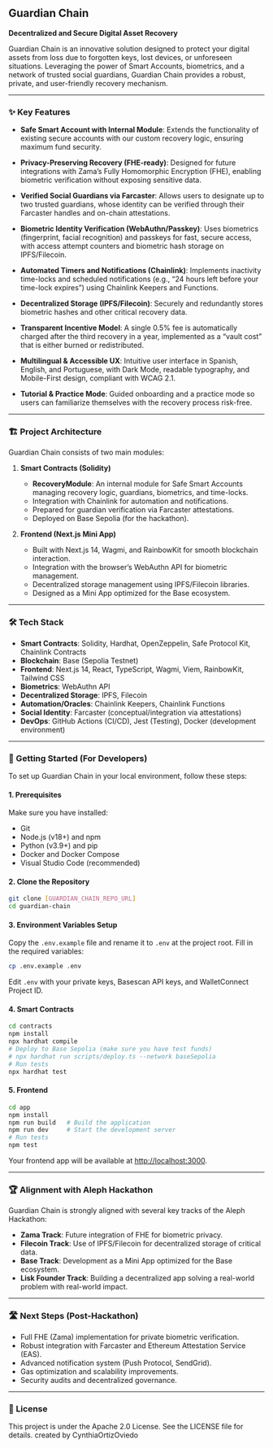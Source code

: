 ## Guardian Chain

**Decentralized and Secure Digital Asset Recovery**

Guardian Chain is an innovative solution designed to protect your digital assets from loss due to forgotten keys, lost devices, or unforeseen situations. Leveraging the power of Smart Accounts, biometrics, and a network of trusted social guardians, Guardian Chain provides a robust, private, and user-friendly recovery mechanism.

---

### ✨ Key Features

* **Safe Smart Account with Internal Module**: Extends the functionality of existing secure accounts with our custom recovery logic, ensuring maximum fund security.

* **Privacy-Preserving Recovery (FHE-ready)**: Designed for future integrations with Zama’s Fully Homomorphic Encryption (FHE), enabling biometric verification without exposing sensitive data.

* **Verified Social Guardians via Farcaster**: Allows users to designate up to two trusted guardians, whose identity can be verified through their Farcaster handles and on-chain attestations.

* **Biometric Identity Verification (WebAuthn/Passkey)**: Uses biometrics (fingerprint, facial recognition) and passkeys for fast, secure access, with access attempt counters and biometric hash storage on IPFS/Filecoin.

* **Automated Timers and Notifications (Chainlink)**: Implements inactivity time-locks and scheduled notifications (e.g., “24 hours left before your time-lock expires”) using Chainlink Keepers and Functions.

* **Decentralized Storage (IPFS/Filecoin)**: Securely and redundantly stores biometric hashes and other critical recovery data.

* **Transparent Incentive Model**: A single 0.5% fee is automatically charged after the third recovery in a year, implemented as a “vault cost” that is either burned or redistributed.

* **Multilingual & Accessible UX**: Intuitive user interface in Spanish, English, and Portuguese, with Dark Mode, readable typography, and Mobile-First design, compliant with WCAG 2.1.

* **Tutorial & Practice Mode**: Guided onboarding and a practice mode so users can familiarize themselves with the recovery process risk-free.

---

### 🏗️ Project Architecture

Guardian Chain consists of two main modules:

1. **Smart Contracts (Solidity)**

   * **RecoveryModule**: An internal module for Safe Smart Accounts managing recovery logic, guardians, biometrics, and time-locks.
   * Integration with Chainlink for automation and notifications.
   * Prepared for guardian verification via Farcaster attestations.
   * Deployed on Base Sepolia (for the hackathon).

2. **Frontend (Next.js Mini App)**

   * Built with Next.js 14, Wagmi, and RainbowKit for smooth blockchain interaction.
   * Integration with the browser’s WebAuthn API for biometric management.
   * Decentralized storage management using IPFS/Filecoin libraries.
   * Designed as a Mini App optimized for the Base ecosystem.

---

### 🛠️ Tech Stack

* **Smart Contracts**: Solidity, Hardhat, OpenZeppelin, Safe Protocol Kit, Chainlink Contracts
* **Blockchain**: Base (Sepolia Testnet)
* **Frontend**: Next.js 14, React, TypeScript, Wagmi, Viem, RainbowKit, Tailwind CSS
* **Biometrics**: WebAuthn API
* **Decentralized Storage**: IPFS, Filecoin
* **Automation/Oracles**: Chainlink Keepers, Chainlink Functions
* **Social Identity**: Farcaster (conceptual/integration via attestations)
* **DevOps**: GitHub Actions (CI/CD), Jest (Testing), Docker (development environment)

---

### 🚀 Getting Started (For Developers)

To set up Guardian Chain in your local environment, follow these steps:

#### 1. Prerequisites

Make sure you have installed:

* Git
* Node.js (v18+) and npm
* Python (v3.9+) and pip
* Docker and Docker Compose
* Visual Studio Code (recommended)

#### 2. Clone the Repository

```bash
git clone [GUARDIAN_CHAIN_REPO_URL]
cd guardian-chain
```

#### 3. Environment Variables Setup

Copy the `.env.example` file and rename it to `.env` at the project root. Fill in the required variables:

```bash
cp .env.example .env
```

Edit `.env` with your private keys, Basescan API keys, and WalletConnect Project ID.

#### 4. Smart Contracts

```bash
cd contracts
npm install
npx hardhat compile
# Deploy to Base Sepolia (make sure you have test funds)
# npx hardhat run scripts/deploy.ts --network baseSepolia
# Run tests
npx hardhat test
```

#### 5. Frontend

```bash
cd app
npm install
npm run build   # Build the application
npm run dev     # Start the development server
# Run tests
npm test
```

Your frontend app will be available at [http://localhost:3000](http://localhost:3000).

---

### 🏆 Alignment with Aleph Hackathon

Guardian Chain is strongly aligned with several key tracks of the Aleph Hackathon:

* **Zama Track**: Future integration of FHE for biometric privacy.
* **Filecoin Track**: Use of IPFS/Filecoin for decentralized storage of critical data.
* **Base Track**: Development as a Mini App optimized for the Base ecosystem.
* **Lisk Founder Track**: Building a decentralized app solving a real-world problem with real-world impact.

---

### 🛣️ Next Steps (Post-Hackathon)

* Full FHE (Zama) implementation for private biometric verification.
* Robust integration with Farcaster and Ethereum Attestation Service (EAS).
* Advanced notification system (Push Protocol, SendGrid).
* Gas optimization and scalability improvements.
* Security audits and decentralized governance.

---

### 📄 License

This project is under the Apache 2.0 License. See the LICENSE file for details.
created by CynthiaOrtizOviedo
